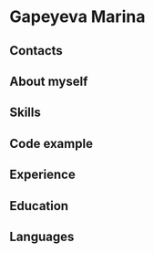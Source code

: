 # Gapeyeva Marina
## Contacts
## About myself
## Skills
## Code example
## Experience
## Education
## Languages

